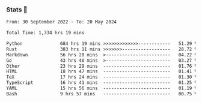 ### Stats 👋
<!--START_SECTION:waka-->

```txt
From: 30 September 2022 - To: 20 May 2024

Total Time: 1,334 hrs 19 mins

Python              684 hrs 19 mins >>>>>>>>>>>>>------------   51.29 %
Rust                383 hrs 11 mins >>>>>>>------------------   28.72 %
Markdown            56 hrs 20 mins  >------------------------   04.22 %
Go                  43 hrs 40 mins  >------------------------   03.27 %
Other               23 hrs 29 mins  -------------------------   01.76 %
HTML                18 hrs 47 mins  -------------------------   01.41 %
TeX                 17 hrs 24 mins  -------------------------   01.30 %
TypeScript          16 hrs 41 mins  -------------------------   01.25 %
YAML                15 hrs 56 mins  -------------------------   01.19 %
Bash                9 hrs 57 mins   -------------------------   00.75 %
```

<!--END_SECTION:waka-->

<!--
**buhaytza2005/buhaytza2005** is a ✨ _special_ ✨ repository because its `README.md` (this file) appears on your GitHub profile.

Here are some ideas to get you started:

- 🔭 I’m currently working on ...
- 🌱 I’m currently learning ...
- 👯 I’m looking to collaborate on ...
- 🤔 I’m looking for help with ...
- 💬 Ask me about ...
- 📫 How to reach me: ...
- 😄 Pronouns: ...
- ⚡ Fun fact: ...
-->


